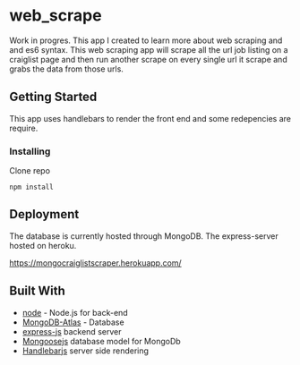 # web_scrape

Work in progres. This app I created to learn more about web scraping and and es6 syntax. This web scraping app
will scrape all the url job listing on a craiglist page and then run another scrape on every single url it scrape and grabs the data from those urls.

## Getting Started

This app uses handlebars to render the front end and some redepencies are require. 


### Installing

Clone repo

```
npm install
```

## Deployment

The database is currently hosted through MongoDB. The express-server hosted on heroku.

https://mongocraiglistscraper.herokuapp.com/ 

## Built With

- [node](https://nodejs.org/en/) - Node.js for back-end
- [MongoDB-Atlas](https://www.mongodb.com/cloud/atlas) - Database
- [express-js](https://expressjs.com/) backend server
- [Mongoosejs](https://mongoosejs.com/) database model for MongoDb
- [Handlebarjs](https://www.npmjs.com/package/handlebars) server side rendering



